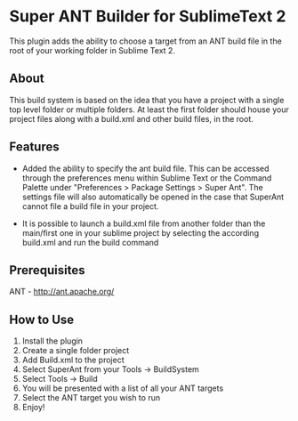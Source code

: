 Super ANT Builder for SublimeText 2
====================================

This plugin adds the ability to choose a target from an ANT build file in the root of your working folder in Sublime Text 2.


About
------------
This build system is based on the idea that you have a project with a single top level folder or multiple folders. At least the first folder should house your project files along with a build.xml and other build files, in the root.


Features 
------------
- Added the ability to specify the ant build file. This can be accessed through the preferences menu within Sublime Text or the Command Palette under "Preferences > Package Settings > Super Ant". The settings file will also automatically be opened in the case that SuperAnt cannot file a build file in your project.

- It is possible to launch a build.xml file from another folder than the main/first one in your sublime project by selecting the according build.xml and run the build command 


Prerequisites
------------
ANT - http://ant.apache.org/


How to Use
------------

1. Install the plugin
2. Create a single folder project
3. Add Build.xml to the project
4. Select SuperAnt from your Tools -> BuildSystem
5. Select Tools -> Build
6. You will be presented with a list of all your ANT targets
7. Select the ANT target you wish to run
8. Enjoy!